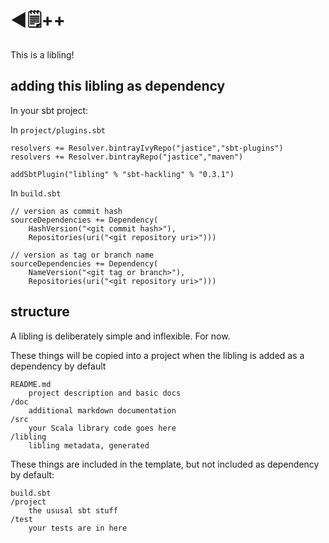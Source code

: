 # ◀🗒++

This is a libling!

## adding this libling as dependency

In your sbt project:

In `project/plugins.sbt`

    resolvers += Resolver.bintrayIvyRepo("jastice","sbt-plugins")
    resolvers += Resolver.bintrayRepo("jastice","maven")

    addSbtPlugin("libling" % "sbt-hackling" % "0.3.1")

In `build.sbt`

    // version as commit hash
    sourceDependencies += Dependency(
        HashVersion("<git commit hash>"), 
        Repositories(uri("<git repository uri>")))

    // version as tag or branch name
    sourceDependencies += Dependency(
        NameVersion("<git tag or branch>"), 
        Repositories(uri("<git repository uri>")))

## structure

A libling is deliberately simple and inflexible. For now.

These things will be copied into a project when the libling is added as a dependency by default

    README.md
        project description and basic docs
    /doc
        additional markdown documentation
    /src
        your Scala library code goes here
    /libling
        libling metadata, generated

These things are included in the template, but not included as dependency by default:

    build.sbt
    /project
        the ususal sbt stuff
    /test
        your tests are in here

